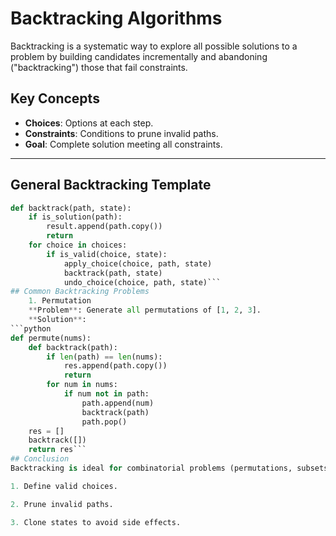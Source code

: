 # Backtracking Algorithms

Backtracking is a systematic way to explore all possible solutions to a problem by building candidates incrementally and abandoning ("backtracking") those that fail constraints.

## Key Concepts
- **Choices**: Options at each step.
- **Constraints**: Conditions to prune invalid paths.
- **Goal**: Complete solution meeting all constraints.

---

## General Backtracking Template
```python
def backtrack(path, state):
    if is_solution(path):
        result.append(path.copy())
        return
    for choice in choices:
        if is_valid(choice, state):
            apply_choice(choice, path, state)
            backtrack(path, state)
            undo_choice(choice, path, state)```
## Common Backtracking Problems
	1. Permutation
	**Problem**: Generate all permutations of [1, 2, 3].
	**Solution**:
```python
def permute(nums):
	def backtrack(path):
		if len(path) == len(nums):
			res.append(path.copy())
			return
		for num in nums:
			if num not in path:
				path.append(num)
				backtrack(path)
				path.pop()
	res = []
	backtrack([])
	return res```
## Conclusion
Backtracking is ideal for combinatorial problems (permutations, subsets) and constraint satisfaction (N-Queens). Always:

1. Define valid choices.

2. Prune invalid paths.

3. Clone states to avoid side effects.
